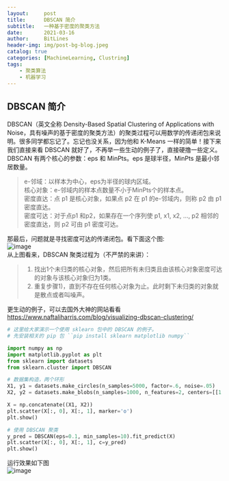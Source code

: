 ```yaml
---
layout:     post
title:      DBSCAN 简介
subtitle:   一种基于密度的聚类方法
date:       2021-03-16
author:     BitLines
header-img: img/post-bg-blog.jpeg
catalog: true
categories: [MachineLearning, Clustring]
tags:
    - 聚类算法
    - 机器学习
---
```


## DBSCAN 简介
DBSCAN（英文全称 Density-Based Spatial Clustering of Applications with Noise，具有噪声的基于密度的聚类方法）的聚类过程可以用数学的传递闭包来说明。很多同学都忘记了。忘记也没关系，因为他和 K-Means 一样的简单！接下来我们直接来看 DBSCAN 就好了，不再举一些生动的例子了，直接硬撸一些定义。  
DBSCAN 有两个核心的参数：eps 和 MinPts。eps 是球半径，MinPts 是最小邻居数量。

> e-邻域：以样本为中心，eps为半径的球内区域。  
> 核心对象：e-邻域内的样本点数量不小于MinPts个的样本点。  
> 密度直达：点 p1 是核心对象，如果点 p2 在 p1 的e-邻域内，则称 p2 由 p1 密度直达。  
> 密度可达：对于点p1 和p2，如果存在一个序列使 p1, x1, x2, ..., p2 相邻的密度直达，则 p2 可由 p1 密度可达。  

那最后，问题就是寻找密度可达的传递闭包。看下面这个图:  
![image](https://user-images.githubusercontent.com/80689631/111164810-5d9e8780-85d9-11eb-9cf9-047bb549fcbc.png)  
从上图看来，DBSCAN 聚类过程为（不严禁的来讲）：
> 1) 找出1个未归类的核心对象，然后把所有未归类且由该核心对象密度可达的对象与该核心对象归为1类。
> 2) 重复步骤1)，直到不存在任何核心对象为止。此时剩下未归类的对象就是散点或者叫噪声。


更生动的例子，可以去国外大神的网站看看 https://www.naftaliharris.com/blog/visualizing-dbscan-clustering/


```Python
# 这里给大家演示一个使用 sklearn 包中的 DBSCAN 的例子。
# 先安装相关的 pip 包 ``pip install sklearn matplotlib numpy``

import numpy as np
import matplotlib.pyplot as plt
from sklearn import datasets
from sklearn.cluster import DBSCAN

# 数据集构造，两个环形
X1, y1 = datasets.make_circles(n_samples=5000, factor=.6, noise=.05)
X2, y2 = datasets.make_blobs(n_samples=1000, n_features=2, centers=[[1.2, 1.2]], cluster_std=[[.1]], random_state=9)

X = np.concatenate((X1, X2))
plt.scatter(X[:, 0], X[:, 1], marker='o')
plt.show()

# 使用 DBSCAN 聚类
y_pred = DBSCAN(eps=0.1, min_samples=10).fit_predict(X)
plt.scatter(X[:, 0], X[:, 1], c=y_pred)
plt.show()
```

运行效果如下图  
![image](https://user-images.githubusercontent.com/80689631/111164480-157f6500-85d9-11eb-884c-280a84eaf754.png)
